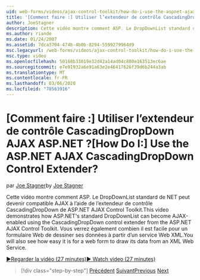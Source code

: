 ```yaml
---
uid: web-forms/videos/ajax-control-toolkit/how-do-i-use-the-aspnet-ajax-cascadingdropdown-control-extender
title: '[Comment faire :] Utiliser l’extendeur de contrôle CascadingDropDown AJAX ASP.NET ? | Microsoft Docs'
author: JoeStagner
description: Cette vidéo montre comment ASP. Le DropDownList standard de NET peut devenir compatible AJAX à l’aide de l’extendeur de contrôle CascadingDropDown de ASP.NET AJAX code...
ms.author: riande
ms.date: 01/24/2007
ms.assetid: 7dca3704-474b-4b0b-8294-5599279964d9
msc.legacyurl: /web-forms/videos/ajax-control-toolkit/how-do-i-use-the-aspnet-ajax-cascadingdropdown-control-extender
msc.type: video
ms.openlocfilehash: 50168b33019e32d42a14ad04c800e163513ec6ae
ms.sourcegitcommit: e7e91932a6e91a63e2e46417626f39d6b244a3ab
ms.translationtype: MT
ms.contentlocale: fr-FR
ms.lasthandoff: 03/06/2020
ms.locfileid: "78563916"
---
```

# <a name="how-do-i-use-the-aspnet-ajax-cascadingdropdown-control-extender"></a><span data-ttu-id="5c9f9-104">[Comment faire :] Utiliser l’extendeur de contrôle CascadingDropDown AJAX ASP.NET ?</span><span class="sxs-lookup"><span data-stu-id="5c9f9-104">[How Do I:] Use the ASP.NET AJAX CascadingDropDown Control Extender?</span></span>

<span data-ttu-id="5c9f9-105">par [Joe Stagner](https://github.com/JoeStagner)</span><span class="sxs-lookup"><span data-stu-id="5c9f9-105">by [Joe Stagner](https://github.com/JoeStagner)</span></span>

<span data-ttu-id="5c9f9-106">Cette vidéo montre comment ASP. Le DropDownList standard de NET peut devenir compatible AJAX à l’aide de l’extendeur de contrôle CascadingDropDown de ASP.NET AJAX Control Toolkit.</span><span class="sxs-lookup"><span data-stu-id="5c9f9-106">This video demonstrates how ASP.NET's standard DropDownList can become AJAX-enabled using the CascadingDropDown control extender from the ASP.NET AJAX Control Toolkit.</span></span> <span data-ttu-id="5c9f9-107">Vous verrez également combien il est facile pour un formulaire Web de dessiner ses données à partir d’un service Web XML.</span><span class="sxs-lookup"><span data-stu-id="5c9f9-107">You will also see how easy it is for a web form to draw its data from an XML Web Service.</span></span>

[<span data-ttu-id="5c9f9-108">&#9654;Regarder la vidéo (27 minutes)</span><span class="sxs-lookup"><span data-stu-id="5c9f9-108">&#9654; Watch video (27 minutes)</span></span>](https://channel9.msdn.com/Blogs/ASP-NET-Site-Videos/how-do-i-use-the-aspnet-ajax-cascadingdropdown-control-extender)

> [!div class="step-by-step"]
> <span data-ttu-id="5c9f9-109">[Précédent](how-do-i-get-started-with-the-aspnet-ajax-control-toolkit.md)
> [Suivant](how-do-i-use-the-aspnet-ajax-textboxwatermark-control-extender.md)</span><span class="sxs-lookup"><span data-stu-id="5c9f9-109">[Previous](how-do-i-get-started-with-the-aspnet-ajax-control-toolkit.md)
[Next](how-do-i-use-the-aspnet-ajax-textboxwatermark-control-extender.md)</span></span>
